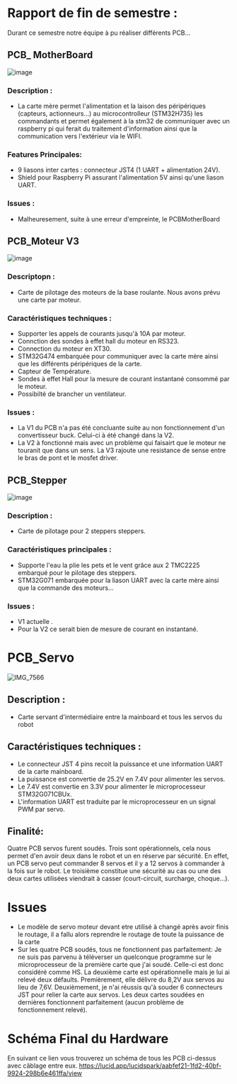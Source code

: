 # Rapport de fin de semestre :

Durant ce semestre notre équipe à pu réaliser différents PCB...

## PCB_ MotherBoard

![image](https://github.com/user-attachments/assets/7895d0b8-4d78-4fce-9e91-588a723b96fe)

### Description : 
 - La carte mère permet l'alimentation et la laison des péripériques (capteurs, actionneurs...) 
au microcontrolleur (STM32H735) les commandants et permet également à la stm32 de communiquer
avec un raspberry pi qui ferait du traitement d'information ainsi que la communication vers l'extérieur 
via le WIFI.

### Features Principales: 
 - 9 liasons inter cartes : connecteur JST4 (1 UART + alimentation 24V).
 - Shield pour Raspberry Pi assurant l'alimentation 5V ainsi qu'une liason UART.

### Issues :
 - Malheuresement, suite à une erreur d'empreinte, le PCBMotherBoard 



## PCB_Moteur V3
![image](https://github.com/user-attachments/assets/b463e2cb-5f65-497a-8cfb-58d749f0a646)

### Descriptopn :
 - Carte de pilotage des moteurs de la base roulante. Nous avons prévu une carte par moteur.


### Caractéristiques techniques : 
- Supporter les appels de courants jusqu'à 10A par moteur.
- Connction des sondes à effet hall du moteur en RS323.
- Connection du moteur en XT30.
- STM32G474 embarquée pour communiquer avec la carte mère ainsi que les différents péripériques de la carte.
- Capteur de Température.
- Sondes à effet Hall pour la mesure de courant instantané consommé par le moteur.
- Possibilté de brancher un ventilateur.
  
### Issues :

-  La V1 du PCB n'a pas été concluante suite au non fonctionnement d'un convertisseur buck. Celui-ci à été changé dans la V2.
-  La V2 à fonctionné mais avec un problème qui faisairt que le moteur ne touranit que dans un sens. La V3 rajoute une resistance de sense entre le bras de pont et le mosfet driver. 


## PCB_Stepper 
![image](https://github.com/user-attachments/assets/bfb7ffd5-f9a2-40f6-af61-cffc47343d7f)
### Description :
 - Carte de pilotage pour 2 steppers steppers.

### Caractéristiques principales : 
 - Supporte l'eau la plie les pets et le vent grâce aux 2 TMC2225 embarqué pour le pilotage des steppers.
 - STM32G071 embarquée pour la liason UART avec la carte mère ainsi que la commande des moteurs...

### Issues :

- V1 actuelle .
- Pour la V2 ce serait bien de mesure de courant en instantané.


# PCB_Servo
![IMG_7566](https://github.com/user-attachments/assets/c269c726-2128-440c-a93d-ea61964eadca)


## Description :
- Carte servant d'intermédiaire entre la mainboard et tous les servos du robot

## Caractéristiques techniques :
- Le connecteur JST 4 pins recoit la puissance et une information UART de la carte mainboard.
- La puissance est convertie de 25.2V en 7.4V pour alimenter les servos.
- Le 7.4V est convertie en 3.3V pour alimenter le microprocesseur STM32G071CBUx.
- L'information UART est traduite par le microprocesseur en un signal PWM par servo.

## Finalité:
Quatre PCB servos furent soudés. 
Trois sont opérationnels, cela nous permet d'en avoir deux dans le robot et un en réserve par sécurité.
En effet, un PCB servo peut commander 8 servos et il y a 12 servos à commander à la fois sur le robot.
Le troisième constitue une sécurité au cas ou une des deux cartes utilisées viendrait à casser (court-circuit, surcharge, choque...).

# Issues
- Le modèle de servo moteur devant etre utilisé à changé après avoir finis le routage, il a fallu alors reprendre le routage de toute la puissance de la carte
- Sur les quatre PCB soudés, tous ne fonctionnent pas parfaitement:
   Je ne suis pas parvenu à téléverser un quelconque programme sur le microprocesseur de la première carte que j'ai soudé. Celle-ci est donc considéré comme HS.
   La deuxième carte est opérationnelle mais je lui ai relevé deux défaults. Premièrement, elle délivre du 8,2V aux servos au lieu de 7,6V. Deuxièmement, je n'ai réussis qu'à souder 6 connecteurs JST pour relier la carte aux servos.
   Les deux cartes soudées en dernières fonctionnent parfaitement (aucun problème de fonctionnement relevé).
  
# Schéma Final du Hardware
En suivant ce lien vous trouverez un schéma de tous les PCB ci-dessus avec câblage entre eux.
https://lucid.app/lucidspark/aabfef21-1fd2-40bf-9924-298b6e461ffa/view
